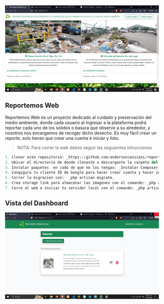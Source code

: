 <p align="center"><a href="https://reportemosweb.reportemos-web.website/" target="_blank"><img src="https://github.com/andersoncassiani/reportemos-web/blob/main/public/img/pagina-principal.png" width="990" alt="Reportemos Web"></a></p>

## Reportemos Web


Reportemos Web es un proyecto dedicado al cuidado y preservación del medio ambiente, donde cada usuario al ingresar a la plataforma podrá reportar cada uno de los solidos o basura que observe a su alrededor, y nosotros nos encargamos de recoger dicho desecho. Es muy fácil crear un reporte, solo tienes que crear una cuenta e iniciar y listo.

> NOTA:
>Para correr la web debes seguir las seguientes intrucciones
>

```python
1. Clonar este repositorio: _https://github.com/andersoncassiani/reportemos-web.git_
2. Ubicar el directorio de donde clonaste o descargaste la carpeta del repositorio
3. Instalar paquetes  en cado de que no los tengas: _Instalar Composer_ | _Instalar Node.js_
4. Congigura tu cliente ID de Google para hacer crear cuanta y hacer inicio de sesion con tu cuenta de Google entra a este enlace: _https://console.cloud.google.com/_
5. Correr la migracion con:  _php artisan migrate_
6. Crea storage link para almacenar las imagenes con el comando: _php artisan storage:link_
7. Corre al web e iniciar tu servidor local con el comando: _php artisan serve_
```

## Vista del Dashboard
<img src="https://github.com/andersoncassiani/reportemos-web/blob/main/public/img/pagina-home.png" width="990" alt="Reportemos Web">


